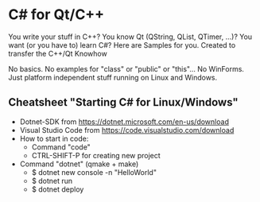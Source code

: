 C# for Qt/C++
==========================

You write your stuff in C++? You know Qt (QString, QList, QTimer, ...)?
You want (or you have to) learn C#? 
Here are Samples for you. Created to transfer the C++/Qt Knowhow

No basics. No examples for "class" or "public" or "this"...
No WinForms. Just platform independent stuff running on Linux and Windows.


Cheatsheet "Starting C# for Linux/Windows"
------------------------------------------

- Dotnet-SDK from https://dotnet.microsoft.com/en-us/download
- Visual Studio Code from https://code.visualstudio.com/download
- How to start in code:
   - Command "code"
   - CTRL-SHIFT-P for creating new project
- Command "dotnet" (qmake + make)
   - $ dotnet new console -n "HelloWorld"
   - $ dotnet run
   - $ dotnet deploy


